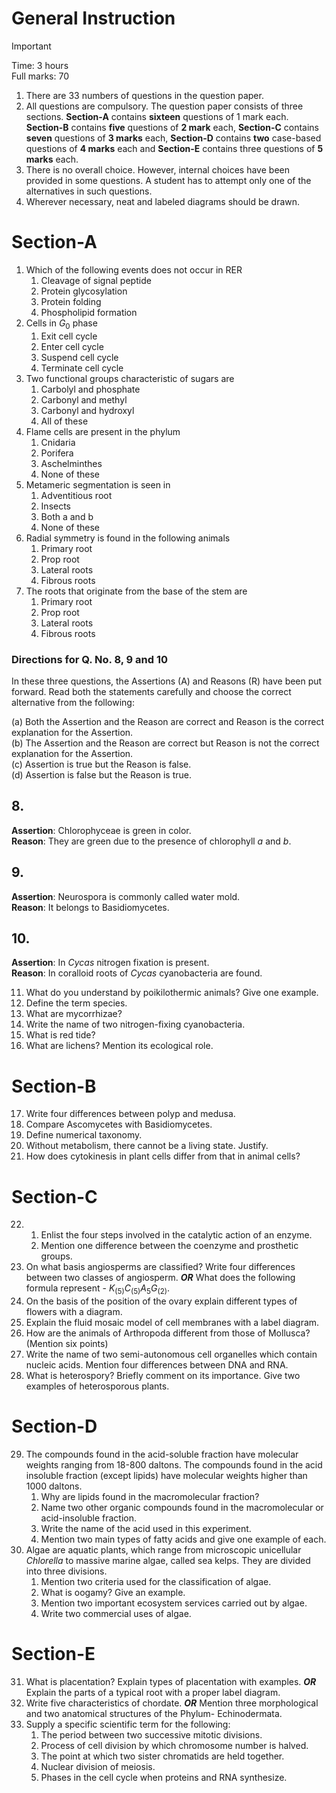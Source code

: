 # General Instruction 
> [!IMPORTANT]
> Time: 3 hours  
> Full marks: 70

1. There are 33 numbers of questions in the question paper. 
2. All questions are compulsory. The question paper consists of three sections. **Section-A** contains **sixteen** questions of 1 mark each. **Section-B** contains **five** questions of **2 mark**  each, **Section-C** contains **seven** questions of **3 marks** each, **Section-D** contains **two** case-based questions of **4 marks** each and **Section-E** contains three questions of **5 marks** each. 
4. There is no overall choice. However, internal choices have been provided in some questions. A student has to attempt only one of the alternatives in such questions. 
5. Wherever necessary, neat and labeled diagrams should be drawn. 

# Section-A 
1. Which of the following events does not occur in RER 
    1. Cleavage of signal peptide 
    2. Protein glycosylation
    3. Protein folding
    4. Phospholipid formation
2. Cells in $G_0$ phase
    1. Exit cell cycle
    2. Enter cell cycle 
    3. Suspend cell cycle
    4. Terminate cell cycle 
3. Two functional groups characteristic of sugars are
    1. Carbolyl and phosphate 
    2. Carbonyl and methyl
    3. Carbonyl and hydroxyl
    4. All of these
4. Flame cells are present in the phylum
    1. Cnidaria 
    2. Porifera 
    3. Aschelminthes 
    4. None of these 
5. Metameric segmentation is seen in 
    1. Adventitious root 
    2. Insects 
    3. Both a and b 
    4. None of these 
6. Radial symmetry is found in the following animals 
    1. Primary root 
    2. Prop root 
    3. Lateral roots 
    4. Fibrous roots
7. The roots that originate from the base of the stem are 
    1. Primary root 
    2. Prop root 
    3. Lateral roots 
    4. Fibrous roots 


### Directions for Q. No. 8, 9 and 10
In these three questions, the Assertions (A) and Reasons (R) have been put forward. Read both the statements carefully and choose the correct alternative from the following: 

(a) Both the Assertion and the Reason are correct and Reason is the correct explanation for the Assertion.  
(b) The Assertion and the Reason are correct but Reason is not the correct explanation for the Assertion.  
(c) Assertion is true but the Reason is false.  
(d) Assertion is false but the Reason is true. 

## 8.
**Assertion**: Chlorophyceae is green in color.  
**Reason**: They are green due to the presence of chlorophyll $a$ and $b$.

## 9. 
**Assertion**: Neurospora is commonly called water mold.   
**Reason**: It belongs to Basidiomycetes.

## 10. 
**Assertion**: In *Cycas* nitrogen fixation is present.  
**Reason**: In coralloid roots of *Cycas* cyanobacteria are found.

11. What do you understand by poikilothermic animals? Give one example. 
12. Define the term species. 
13. What are mycorrhizae?
14. Write the name of two nitrogen-fixing cyanobacteria.
15. What is red tide?
16. What are lichens? Mention its ecological role. 

# Section-B 
17. Write four differences between polyp and medusa. 
18. Compare Ascomycetes with Basidiomycetes. 
19. Define numerical taxonomy.
20. Without metabolism, there cannot be a living state. Justify.
21. How does cytokinesis in plant cells differ from that in animal cells? 

# Section-C 
22. 1. Enlist the four steps involved in the catalytic action of an enzyme.
    2.  Mention one difference between the coenzyme and prosthetic groups. 
23. On what basis angiosperms are classified? Write four differences between two classes of angiosperm. ***OR*** What does the following formula represent - $K_{(5)}C_{(5)}A_{5}G_{(2)}$. 
24. On the basis of the position of the ovary explain different types of flowers with a diagram. 
25. Explain the fluid mosaic model of cell membranes with a label diagram. 
26. How are the animals of Arthropoda different from those of Mollusca? (Mention six points)
27. Write the name of two semi-autonomous cell organelles which contain nucleic acids. Mention four differences between DNA and RNA. 
28. What is heterospory? Briefly comment on its importance. Give two examples of heterosporous plants.

# Section-D 
29. The compounds found in the acid-soluble fraction have molecular weights ranging from 18-800 daltons. The compounds found in the acid insoluble fraction (except lipids) have molecular weights higher than 1000 daltons. 
    1.  Why are lipids found in the macromolecular fraction?
    2.  Name two other organic compounds found in the macromolecular or acid-insoluble fraction.
    3.  Write the name of the acid used in this experiment. 
    4.  Mention two main types of fatty acids and give one example of each. 
30. Algae are aquatic plants, which range from microscopic unicellular *Chlorella* to massive marine algae, called sea kelps. They are divided into three divisions. 
    1.  Mention two criteria used for the classification of algae. 
    2.  What is oogamy? Give an example. 
    3.  Mention two important ecosystem services carried out by algae. 
    4.  Write two commercial uses of algae. 

# Section-E 
31. What is placentation? Explain types of placentation with examples. ***OR*** Explain the parts of a typical root with a proper label diagram.
32. Write five characteristics of chordate. ***OR*** Mention three morphological and two anatomical structures of the Phylum- Echinodermata.
33. Supply a specific scientific term for the following:
    1.  The period between two successive mitotic divisions.
    2.  Process of cell division by which chromosome number is halved. 
    3.  The point at which two sister chromatids are held together.
    4.  Nuclear division of meiosis.
    5.  Phases in the cell cycle when proteins and RNA synthesize.